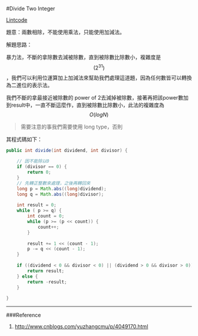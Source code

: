 #Divide Two Integer

[Lintcode](http://www.lintcode.com/en/problem/divide-two-integers/)

題意：兩數相除，不能使用乘法，只能使用加減法。

解題思路：

暴力法，不斷的拿除數去減被除數，直到被除數比除數小，複雜度是$$(2^{31})$$，我們可以利用位運算加上加減法來幫助我們處理這道題，因為任何數皆可以轉換為二進位的表示法。

我們不斷的拿最接近被除數的 power of 2去減掉被除數，接著再把該power數加到result中，一直不斷這麼作，直到被除數比除數小，此法的複雜度為 $$O(logN)$$

> 需要注意的事我們需要使用 long type，否則

其程式碼如下：

```java
public int divide(int dividend, int divisor) {
    
    // 因不能除以0
    if (divisor == 0) {
        return 0;
    }
    // 先轉正整數來處理，之後再轉回來
    long p = Math.abs((long)dividend);
    long q = Math.abs((long)divisor);
    
    int result = 0;
    while ( p >= q) {
        int count = 0;
        while (p >= (p << count)) {
            count++;
        }
        
        result += 1 << (count - 1);
        p -= q << (count - 1);
    }
    
    if ((dividend < 0 && divisor < 0) || (dividend > 0 && divisor > 0)) {
        return result;
    } else {
        return -result;
    }
   
}
```


---
###Reference
1. http://www.cnblogs.com/yuzhangcmu/p/4049170.html